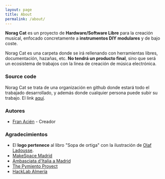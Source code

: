 ```yaml
---
layout: page
title: About
permalink: /about/
---
```


**Norag Cat** es un proyecto de **Hardware/Software Libre** para la creación musical, enfocado concretamente a **instrumentos DIY modulares** y de bajo coste.

Norag Cat es una carpeta donde se irá rellenando con herramientas libres, documentación, hazañas, etc. **No tendrá un producto final**, sino que será un ecosistema de trabajos con la linea de creación de música electrónica.

### Source code
Norag Cat se trata de una organización en github donde estará todo el trabajado desarrollado, y además donde cualquier persona puede subir su trabajo. El link [aquí](https://github.com/NoragCat).

### Autores
* [Fran Acién](https://github.com/acien101) - Creador

### Agradecimientos
* El **logo pertenece** al libro "Sopa de ortiga" con la ilustración de [Olaf Ladousse](http://www.olafladousse.com/).
* [MakeSpace Madrid](http://makespacemadrid.org/)
* [Ambasciata d'Italia a Madrid](http://www.ambmadrid.esteri.it/ambasciata_madrid/es/)
* [The Pymiento Proyect](http://thepymientoproject.com/)
* [HackLab Almería](http://hacklabalmeria.net/)
